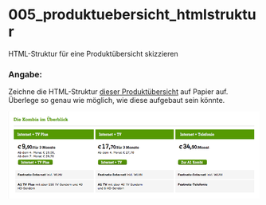 005_produktuebersicht_htmlstruktur
========
HTML-Struktur für eine Produktübersicht skizzieren

### Angabe:

Zeichne die HTML-Struktur [dieser Produktübersicht](produktuebersicht.png) auf Papier auf. Überlege so genau wie möglich, wie diese aufgebaut sein könnte.

![Produktübersicht](produktuebersicht.png)